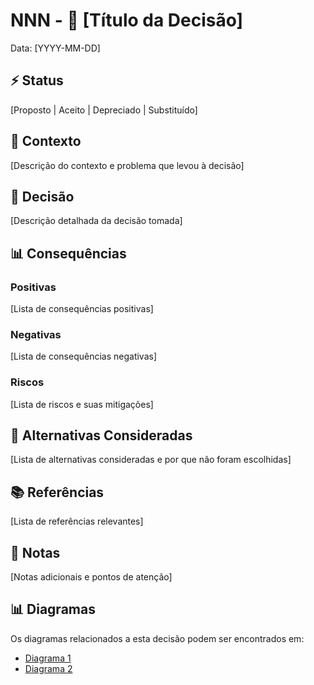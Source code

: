 # NNN - 📝 [Título da Decisão]

Data: [YYYY-MM-DD]

## ⚡ Status

[Proposto | Aceito | Depreciado | Substituído]

## 🎯 Contexto

[Descrição do contexto e problema que levou à decisão]

## 🔨 Decisão

[Descrição detalhada da decisão tomada]

## 📊 Consequências

### Positivas

[Lista de consequências positivas]

### Negativas

[Lista de consequências negativas]

### Riscos

[Lista de riscos e suas mitigações]

## 🔄 Alternativas Consideradas

[Lista de alternativas consideradas e por que não foram escolhidas]

## 📚 Referências

[Lista de referências relevantes]

## 📝 Notas

[Notas adicionais e pontos de atenção]

## 📊 Diagramas

Os diagramas relacionados a esta decisão podem ser encontrados em:
- [Diagrama 1](diagrams/adr-NNN-diagram1.wsd)
- [Diagrama 2](diagrams/adr-NNN-diagram2.wsd) 
